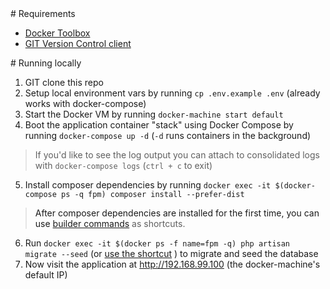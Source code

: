 <a name="requirements" />
# Requirements

* [Docker Toolbox](https://www.docker.com/products/docker-toolbox)
* [GIT Version Control client](https://git-scm.com/)

<a name="running-locally" />
# Running locally

1. GIT clone this repo
2. Setup local environment vars by running `cp .env.example .env` (already works with docker-compose)
3. Start the Docker VM by running `docker-machine start default` 
4. Boot the application container "stack" using Docker Compose by running `docker-compose up -d` (`-d` runs containers in the background)

> If you'd like to see the log output you can attach to consolidated logs with `docker-compose logs` (`ctrl + c` to exit)

5. Install composer dependencies by running `docker exec -it $(docker-compose ps -q fpm) composer install --prefer-dist`

> After composer dependencies are installed for the first time, you can use [builder commands](https://github.com/realpage/builder#usage) as shortcuts.

6. Run `docker exec -it $(docker ps -f name=fpm -q) php artisan migrate --seed` (or [use the shortcut](https://github.com/realpage/lumen/tree/readme-updates#is-there-a-shortcut-for-running-commands-within-specific-containers) ) to migrate and seed the database
7. Now visit the application at http://192.168.99.100 (the docker-machine's default IP)
